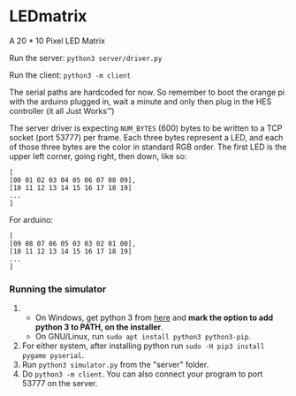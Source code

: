 # LEDmatrix

A 20 * 10 Pixel LED Matrix

Run the server:
	`python3 server/driver.py`

Run the client:
	`python3 -m client`

The serial paths are hardcoded for now.
So remember to boot the orange pi with the arduino plugged in,
wait a minute and only then plug in the HES controller (it all Just Works™)

The server driver is expecting `NUM_BYTES` (600) bytes to be written to a TCP socket (port 53777) per frame. Each three bytes represent a LED, and each of those three bytes are the color in standard RGB order. The first LED is the upper left corner, going right, then down, like so:
```
[
[00 01 02 03 04 05 06 07 08 09],
[10 11 12 13 14 15 16 17 18 19]
...
]
```

For arduino:
```
[
[09 08 07 06 05 03 03 02 01 00],
[10 11 12 13 14 15 16 17 18 19]
...
]
```

### Running the simulator
1.  - On Windows, get python 3 from [here]( https://www.python.org/downloads/) and **mark the option to add python 3 to PATH, on the installer**.
    - On GNU/Linux, run `sudo apt install python3 python3-pip`.
2. For either system, after installing python run `sudo -H pip3 install pygame pyserial`.
3. Run `python3 simulator.py` from the "server" folder.
4. Do `python3 -m client`. You can also connect your program to port 53777 on the server.
